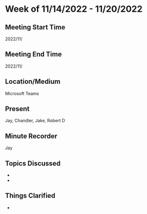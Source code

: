 # Week of 11/14/2022 - 11/20/2022

## Meeting Start Time

2022/11/

## Meeting End Time

2022/11/

## Location/Medium

Microsoft Teams

## Present

Jay, Chandler, Jake, Robert D

## Minute Recorder

Jay

## Topics Discussed

* 
* 

## Things Clarified

* 
